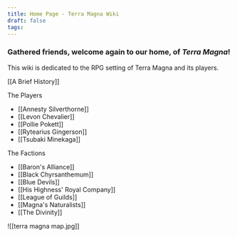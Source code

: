 ```yaml
---
title: Home Page - Terra Magna Wiki
draft: false
tags:
---
```

  
### Gathered friends, welcome again to our home, of ***Terra Magna***!

This wiki is dedicated to the RPG setting of Terra Magna and its players.

[[A Brief History]]

The Players
- [[Annesty Silverthorne]]
- [[Levon Chevalier]]
- [[Pollie Pokett]]
- [[Rytearius Gingerson]]
- [[Tsubaki Minekaga]]

The Factions
- [[Baron's Alliance]]
- [[Black Chyrsanthemum]]
- [[Blue Devils]]
- [[His Highness' Royal Company]]
- [[League of Guilds]]
- [[Magna's Naturalists]]
- [[The Divinity]]


![[terra magna map.jpg]]